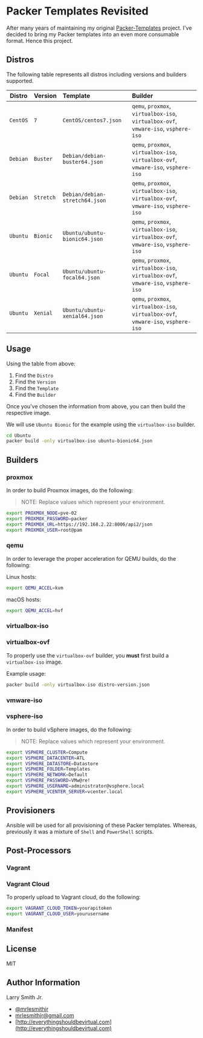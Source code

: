 # Packer Templates Revisited

After many years of maintaining my original [Packer-Templates](https://github.com/mrlesmithjr/packer-templates)
project. I've decided to bring my Packer templates into an even more consumable
format. Hence this project.

## Distros

The following table represents all distros including versions and builders
supported.

| Distro   | Version   | Template                       | Builder                                                                            |
| -------- | :-------- | :----------------------------- | :--------------------------------------------------------------------------------- |
| `CentOS` | `7`       | `CentOS/centos7.json`          | `qemu`, `proxmox`, `virtualbox-iso`, `virtualbox-ovf`, `vmware-iso`, `vsphere-iso` |
| `Debian` | `Buster`  | `Debian/debian-buster64.json`  | `qemu`, `proxmox`, `virtualbox-iso`, `virtualbox-ovf`, `vmware-iso`, `vsphere-iso` |
| `Debian` | `Stretch` | `Debian/debian-stretch64.json` | `qemu`, `proxmox`, `virtualbox-iso`, `virtualbox-ovf`, `vmware-iso`, `vsphere-iso` |
| `Ubuntu` | `Bionic`  | `Ubuntu/ubuntu-bionic64.json`  | `qemu`, `proxmox`, `virtualbox-iso`, `virtualbox-ovf`, `vmware-iso`, `vsphere-iso` |
| `Ubuntu` | `Focal`   | `Ubuntu/ubuntu-focal64.json`   | `qemu`, `proxmox`, `virtualbox-iso`, `virtualbox-ovf`, `vmware-iso`, `vsphere-iso` |
| `Ubuntu` | `Xenial`  | `Ubuntu/ubuntu-xenial64.json`  | `qemu`, `proxmox`, `virtualbox-iso`, `virtualbox-ovf`, `vmware-iso`, `vsphere-iso` |

## Usage

Using the table from above:

1. Find the `Distro`
1. Find the `Version`
1. Find the `Template`
1. Find the `Builder`

Once you've chosen the information from above, you can then build the respective
image.

We will use `Ubuntu Bionic` for the example using the `virtualbox-iso` builder.

```bash
cd Ubuntu
packer build -only virtualbox-iso ubuntu-bionic64.json
```

## Builders

### proxmox

In order to build Proxmox images, do the following:

> NOTE: Replace values which represent your environment.

```bash
export PROXMOX_NODE=pve-02
export PROXMOX_PASSWORD=packer
export PROXMOX_URL=https://192.168.2.22:8006/api2/json
export PROXMOX_USER=root@pam
```

### qemu

In order to leverage the proper acceleration for QEMU builds, do the following:

Linux hosts:

```bash
export QEMU_ACCEL=kvm
```

macOS hosts:

```bash
export QEMU_ACCEL=hvf
```

### virtualbox-iso

### virtualbox-ovf

To properly use the `virtualbox-ovf` builder, you **must** first build a
`virtualbox-iso` image.

Example usage:

```bash
packer build -only virtualbox-iso distro-version.json
```

### vmware-iso

### vsphere-iso

In order to build vSphere images, do the following:

> NOTE: Replace values which represent your environment.

```bash
export VSPHERE_CLUSTER=Compute
export VSPHERE_DATACENTER=ATL
export VSPHERE_DATASTORE=Datastore
export VSPHERE_FOLDER=Templates
export VSPHERE_NETWORK=Default
export VSPHERE_PASSWORD=VMw@re!
export VSPHERE_USERNAME=administrator@vsphere.local
export VSPHERE_VCENTER_SERVER=vcenter.local
```

## Provisioners

Ansible will be used for all provisioning of these Packer templates. Whereas,
previously it was a mixture of `Shell` and `PowerShell` scripts.

## Post-Processors

### Vagrant

### Vagrant Cloud

To properly upload to Vagrant cloud, do the following:

```bash
export VAGRANT_CLOUD_TOKEN=yourapitoken
export VAGRANT_CLOUD_USER=yourusername
```

### Manifest

## License

MIT

## Author Information

Larry Smith Jr.

- [@mrlesmithjr](https://twitter.com/mrlesmithjr)
- [mrlesmithjr@gmail.com](mailto:mrlesmithjr@gmail.com)
- [http://everythingshouldbevirtual.com](http://everythingshouldbevirtual.com)
